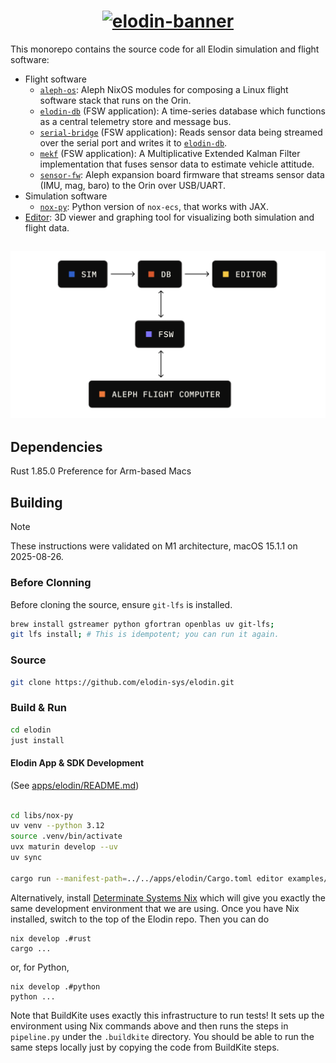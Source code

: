 <h1 align="center">
  <a href="https://www.elodin.systems/">
    <img alt="elodin-banner" src="https://assets.elodin.systems/assets/elodin-banner.png">
  </a>
</h1>

This monorepo contains the source code for all Elodin simulation and flight software:

- Flight software
  - [`aleph-os`](./images/aleph): Aleph NixOS modules for composing a Linux flight software stack that runs on the Orin.
  - [`elodin-db`](./libs/db) (FSW application): A time-series database which functions as a central telemetry store and message bus.
  - [`serial-bridge`](./fsw/serial-bridge) (FSW application): Reads sensor data being streamed over the serial port and writes it to [`elodin-db`](./libs/db).
  - [`mekf`](./fsw/mekf) (FSW application): A Multiplicative Extended Kalman Filter implementation that fuses sensor data to estimate vehicle attitude.
  - [`sensor-fw`](./fsw/sensor-fw): Aleph expansion board firmware that streams sensor data (IMU, mag, baro) to the Orin over USB/UART.
- Simulation software
  - [`nox-py`](./libs/nox-py): Python version of `nox-ecs`, that works with JAX.
- [Editor](./apps/elodin): 3D viewer and graphing tool for visualizing both simulation and flight data.

<h2 align="center">
  <a href="https://www.elodin.systems/">
    <img alt="elodin-stack" src="assets/elodin-stack.png">
  </a>
</h2>

## Dependencies

Rust 1.85.0
Preference for Arm-based Macs

## Building

> [!NOTE]
> These instructions were validated on M1 architecture, macOS 15.1.1 on 2025-08-26.

### Before Clonning

Before cloning the source, ensure `git-lfs` is installed. 

``` sh
brew install gstreamer python gfortran openblas uv git-lfs;
git lfs install; # This is idempotent; you can run it again.
```

### Source

``` sh
git clone https://github.com/elodin-sys/elodin.git
```


### Build & Run
```sh
cd elodin
just install
```

#### Elodin App & SDK Development
(See [apps/elodin/README.md](apps/elodin/README.md))
``` sh

cd libs/nox-py
uv venv --python 3.12
source .venv/bin/activate
uvx maturin develop --uv
uv sync

cargo run --manifest-path=../../apps/elodin/Cargo.toml editor examples/three-body.py
```

Alternatively, install [Determinate Systems Nix](https://determinate.systems/nix-installer/) which will give you exactly the same development environment that we are using. Once you have Nix installed, switch to the top of the Elodin repo. Then you can do 

```
nix develop .#rust
cargo ...
```

or, for Python, 

```
nix develop .#python 
python ...
```

Note that BuildKite uses exactly this infrastructure to run tests! It sets up the environment using Nix commands above and then runs the steps in `pipeline.py` under the `.buildkite` directory. You should be able to run the same steps locally just by copying the code from BuildKite steps. 
